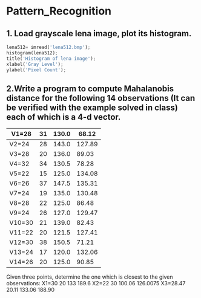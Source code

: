 # Pattern_Recognition

## 1. Load grayscale lena image, plot its histogram.
```python
lena512= imread('lena512.bmp');
histogram(lena512);
title('Histogram of lena image');
xlabel('Gray Level');
ylabel('Pixel Count');
```

## 2.Write a program to compute Mahalanobis distance for the following 14 observations (It can be verified with the example solved in class) each of which is a 4-d vector.

| V1=28 | 31 | 130.0 |68.12|
|------|---|------|-----|
| V2=24 | 28 |143.0 |127.89| 
| V3=28 |20 |136.0 |89.03|
| V4=32 |34 |130.5 |78.28|
| V5=22 |15 |125.0 |134.08|
| V6=26 |37 |147.5 |135.31|
| V7=24 |19 |135.0 |130.48|
| V8=28 |22 |125.0 |86.48|
| V9=24 |26 |127.0 |129.47|
| V10=30 |21 |139.0 |82.43|
| V11=22 |20 |121.5 |127.41|
| V12=30 |38 |150.5 |71.21|
| V13=24 |17 |120.0 |132.06|
| V14=26 |20 |125.0 |90.85|
        
Given three points, determine the one which is closest to the given observations: X1=30 20 133 189.6
X2=22 30 100.06 126.0075
X3=28.47 20.11 133.06 188.90


    
 
